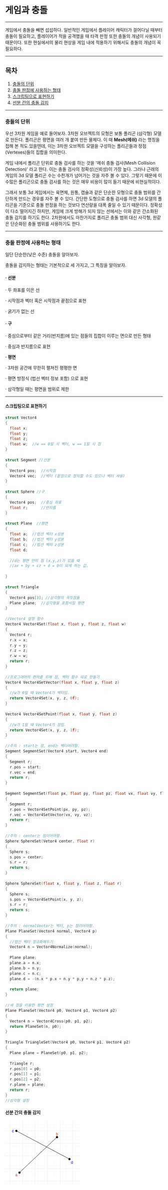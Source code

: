 # 게임과 충돌
***
게임에서 충돌을 빼면 섭섭하다.
일반적인 게임에서 플레이어 캐릭터가 걸어다닐 때부터 충돌이 필요하고,
플레이어가 적을 공격했을 때 타격 판정 또한 충돌의 개념이 사용되기 때문이다.
또한 현실에서의 물리 현상을 게임 내에 적용하기 위해서도 충돌의 개념이 꼭 필요하다.

---

## 목차

1. [충돌의 단위](#충돌의-단위)
2. [충돌 판정에 사용하는 형태](#충돌-판정에-사용하는-형태)
3. [스크립팅으로 표현하기](#스크립팅으로-표현하기)
4. [선분 간의 충돌 감지](#선분-간의-충돌-감지)

---
### 충돌의 단위

우선 3차원 게임을 예로 들어보자.
3차원 오브젝트의 모형은 보통 폴리곤 (삼각형) 모델로 만든다.
폴리곤은 평면을 여러 개 붙여 만든 물체다.
이 때 **Mesh(메쉬)** 라는 명칭을 접해 본 적도 있을텐데,
이는 3차원 오브젝트 모델을 구성하는 폴리곤들과
정점(Vertexes)들의 집합을 의미한다.

게임 내에서 폴리곤 단위로 충돌 검사를 하는 것을 '메쉬 충돌 검사(Mesh Collision Detection)'
라고 한다. 이는 충돌 검사의 정확성(신뢰성)이 가장 높다.
그러나 근래의 게임의 3d 모델 폴리곤 수는 수천개가 넘어가는 것을 자주 볼 수 있다.
그렇기 때문에 이 수많은 폴리곤으로 충돌 검사를 하는 것은 매우 비용이 많이 들기 때문에 비현실적이다.

그래서 보통 3d 게임에서는 육면체, 원통, 캡슐과 같은 단순한 모형으로 충돌 범위를 간단하게 만드는 경우를 자주 볼 수 있다.
간단한 도형으로 충돌 검사를 하면 3d 모델의 폴리곤을 기준으로 충돌 판정을 하는 것보다 연산량을 대폭 줄일 수 있기 때문이다.
정확성이 다소 떨어지긴 하지만, 게임에 크게 방해가 되지 않는 선에서는 이와 같은 간소화된 충돌 감지를 하기도 한다.
2차원에서도 마찬가지로 폴리곤 충돌 범위 대신 사각형, 원같은 단순화된 충돌 범위를 사용하기도 한다.
***
### 충돌 판정에 사용하는 형태

일단 단순한(낮은 수준) 충돌을 알아보자.

충돌을 감지하는 형태는 기본적으로 세 가지고, 그 특징을 알아보자.

#### **· 선분**
· 두 좌표를 이은 선

· 시작점과 벡터 혹은 시작점과 끝점으로 표현

· 굵기가 없는 선

#### **· 구**
· 중심으로부터 같은 거리(반지름)에 있는 점들의 집합이 이루는 면으로 만든 형태

· 중심과 반지름으로 표현

**· 평면**

· 3차원 공간에 무한히 펼쳐진 평평한 면

· 평면 방정식 (법선 벡터 정보 포함) 으로 표현

· 삼각형일 때는 평면을 범위로 제한

***
#### 스크립팅으로 표현하기
```C++
struct Vector4
{
  float x;
  float y;
  float z;
  float w;  //w == 0일 시 벡터, w == 1일 시 점
}

struct Segment //선분
{
  Vector4 pos;  //시작점
  Vector4 vec;  //벡터 (끝점으로 정의할 수도 있으나 벡터 사용)
}

struct Sphere //구
{
  Vector4 pos;  //중심 좌표
  float r;      //반지름
}

struct Plane  //평면
{
  float a;  //법선 벡터 x성분
  float b;  //법선 벡터 y성분
  float c;  //법선 벡터 z성분
  float d;

  //d는 평면 안의 점 (x,y,z)가 있을 때
  //ax + by + cz + d = 0이 되게 하는 값.

}

struct Triangle
{
  Vector4 pos[3]; //삼각형의 꼭짓점들
  Plane plane;  //삼각형을 포함시킬 평면
}

//Vector4 설정 함수
Vector4 Vector4Set(float x, float y, float z, float w)
{
  Vector4 r;
  r.x = x;
  r.y = y;
  r.z = z;
  r.w = w;
  return r;
}

//프로그래머의 편의를 위해 점, 벡터 함수 따로 만들기
Vector4 Vector4SetVector(float x, float y, float z)
{
  //w가 0일 때 Vector4가 벡터임.
  return Vector4Set(x, y, z, 0f);
}

Vector4 Vector4SetPoint(float x, float y, float z)
{
  //w가 1일 때 Vector4가 점임.
  return Vector4Set(x, y, z, 1f);
}

//주의 : start는 점, end는 벡터여야함.
Segment SegmentSet(Vector4 start, Vector4 end)
{
  Segment r;
  r.pos = start;
  r.vec = end;
  return r;
}

Segment SegmentSet(float px, float py, float pz, float vx, float vy, float vz)
{
  Segment r;
  r.pos = Vector4SetPoint(px, py, pz);
  r.vec = Vector4SetVector(vx, vy, vz);
  return r;
}

//주의 : center는 점이어야함.
Sphere SphereSet(Vetor4 center, float r)
{
  Sphere s;
  s.pos = center;
  s.r = r;
  return s;
}

Sphere SphereSet(float x, float y, float z, float r)
{
  Sphere s;
  s.pos = Vector4SetPoint(x, y, z);
  s.r = r;
  return s;
}

//주의 : normalVector는 벡터, p는 점이어야함.
Plane PlaneSet(Vector4 normal, Vector4 p)
{
  //법선 벡터 정규화해두기
  Vector4 n = Vector4Normalize(normal);

  Plane plane;
  plane.a = n.x;
  plane.b = n.y;
  plane.c = n.c;
  plane.d = -(n.x * p.x + n.y * p,y + n.z * p.z);

  return plane;
}

//세 점을 이용한 평면 설정
Plane PlaneSet(Vector4 p0, Vector4 p1, Vector4 p2)
{
  Vector4 n = Vector4Cross(p0, p1, p2);
  return PlaneSet(n, p0);
}

Triangle TriangleSet(Vector4 p0, Vector4 p1, Vector4 p2)
{
  Plane plane = PlaneSet(p0, p1, p2);

  Triangle r;
  r.pos[0] = p0;
  r.pos[1] = p1;
  r.pos[2] = p2;
  r.plane = plane;
  return r;
}
//삼각형 설정
```

#### 선분 간의 충돌 감지

![CrossedLine](images/CrossedLine.png)
